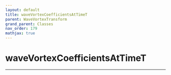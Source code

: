 ```yaml
---
layout: default
title: waveVortexCoefficientsAtTimeT
parent: WaveVortexTransform
grand_parent: Classes
nav_order: 179
mathjax: true
---
```


#  waveVortexCoefficientsAtTimeT




---

